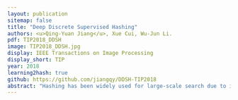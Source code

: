 ```yaml
---
layout: publication
sitemap: false
title: "Deep Discrete Supervised Hashing"
authors: <u>Qing-Yuan Jiang</u>, Xue Cui, Wu-Jun Li.
pdf: TIP2018_DDSH
image: TIP2018_DDSH.jpg
display: IEEE Transactions on Image Processing
display_short: TIP
year: 2018
learning2hash: true
github: https://github.com/jiangqy/DDSH-TIP2018
abstract: "Hashing has been widely used for large-scale search due to its low storage cost and fast query speed. By using supervised information, supervised hashing can significantly outperform unsupervised hashing. Recently, discrete supervised hashing and feature learning based deep hashing are two representative progresses in supervised hashing. On one hand, hashing is essentially a discrete optimization problem. Hence, utilizing supervised information to directly guide discrete (binary) coding procedure can avoid sub-optimal solution and improve the accuracy. On the other hand, feature learning based deep hashing, which integrates deep feature learning and hash-code learning into an end-to-end architecture, can enhance the feedback between feature learning and hash-code learning. The key in discrete supervised hashing is to adopt supervised information to directly guide the discrete coding procedure in hashing. The key in deep hashing is to adopt the supervised information to directly guide the deep feature learning procedure. However, most deep supervised hashing methods cannot use the supervised information to directly guide both discrete (binary) coding procedure and deep feature learning procedure in the same framework. In this paper, we propose a novel deep hashing method, called deep discrete supervised hashing (DDSH). DDSH is the first deep hashing method which can utilize pairwise supervised information to directly guide both discrete coding procedure and deep feature learning procedure and thus enhance the feedback between these two important procedures. Experiments on four real datasets show that DDSH can outperform other state-of-the-art baselines, including both discrete hashing and deep hashing baselines, for image retrieval."
---
```

